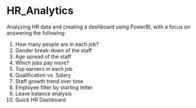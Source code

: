 # HR_Analytics

Analyzing HR data and creating a dashboard using PowerBI, with a focus on answering the following:
1. How many people are in each job?
2. Gender break-down of the staff
3. Age spread of the staff
4. Which jobs pay more?
5. Top earners in each job
6. Qualification vs. Salary
7. Staff growth trend over time
8. Employee filter by starting letter
9. Leave balance analysis
10. Quick HR Dashboard

